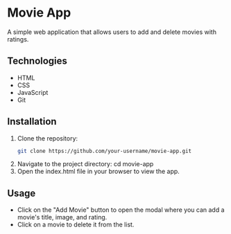 # Movie App

A simple web application that allows users to add and delete movies with ratings.

## Technologies
- HTML
- CSS
- JavaScript
- Git

## Installation
1. Clone the repository:
   ```bash
   git clone https://github.com/your-username/movie-app.git
2. Navigate to the project directory:
   cd movie-app
3. Open the index.html file in your browser to view the app.

## Usage
- Click on the "Add Movie" button to open the modal where you can add a movie's title, image, and rating.
- Click on a movie to delete it from the list.
